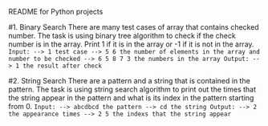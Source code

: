 README for Python projects

#1. Binary Search
There are many test cases of array that contains checked number. The task is using binary tree algorithm to check if the check number is in the array. Print 1 if it is in the array or -1 if it is not in the array.
`Input:
--> 1 test case
--> 5 6 the number of elements in the array and number to be checked
--> 6 5 8 7 3 the numbers in the array
Output:
--> 1 the result after check`

#2. String Search
There are a pattern and a string that is contained in the pattern. The task is using string search algorithm to print out the times that the string appear in the pattern and what is its index in the pattern starting from 0.
`Input:
--> abcdbcd the pattern
--> cd the string
Output:
--> 2 the appearance times
--> 2 5 the indexs that the string appear`